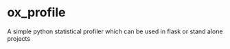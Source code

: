 # ox_profile
A simple python statistical profiler which can be used in flask or stand alone projects

